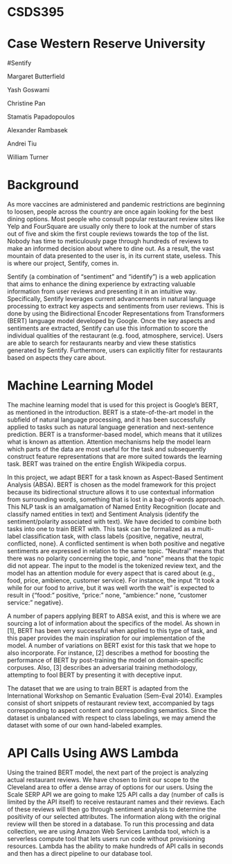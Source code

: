 # CSDS395
# Case Western Reserve University
#Sentify

Margaret Butterfield

Yash Goswami

Christine Pan

Stamatis Papadopoulos

Alexander Rambasek

Andrei Tiu

William Turner


# Background 
As more vaccines are administered and pandemic restrictions are beginning to loosen, people across the country are once again looking for the best dining options. Most people who consult popular restaurant review sites like Yelp and FourSquare are usually only there to look at the number of stars out of five and skim the first couple reviews towards the top of the list. Nobody has time to meticulously page through hundreds of reviews to make an informed decision about where to dine out. As a result, the vast mountain of data presented to the user is, in its current state, useless. This is where our project, Sentify, comes in.

Sentify (a combination of “sentiment” and “identify”) is a web application that aims to enhance the dining experience by extracting valuable information from user reviews and presenting it in an intuitive way. Specifically, Sentify leverages current advancements in natural language processing to extract key aspects and sentiments from user reviews. This is done by using the Bidirectional Encoder Representations from Transformers (BERT) language model developed by Google. Once the key aspects and sentiments are extracted, Sentify can use this information to score the individual qualities of the restaurant (e.g. food, atmosphere, service). Users are able to search for restaurants nearby and view these statistics generated by Sentify. Furthermore, users can explicitly filter for restaurants based on aspects they care about.

# Machine Learning Model
The machine learning model that is used for this project is Google’s BERT, as mentioned in the introduction. BERT is a state-of-the-art model in the subfield of natural language processing, and it has been successfully applied to tasks such as natural language generation and next-sentence prediction. BERT is a transformer-based model, which means that it utilizes what is known as attention. Attention mechanisms help the model learn which parts of the data are most useful for the task and subsequently construct feature representations that are more suited towards the learning task. BERT was trained on the entire English Wikipedia corpus.

In this project, we adapt BERT for a task known as Aspect-Based Sentiment Analysis (ABSA). BERT is chosen as the model framework for this project because its bidirectional structure allows it to use contextual information from surrounding words, something that is lost in a bag-of-words approach. This NLP task is an amalgamation of Named Entity Recognition (locate and classify named entities in text) and Sentiment Analysis (identify the sentiment/polarity associated with text). We have decided to combine both tasks into one to train BERT with. This task can be formalized as a multi-label classification task, with class labels {positive, negative, neutral, conflicted, none}. A conflicted sentiment is when both positive and negative sentiments are expressed in relation to the same topic. “Neutral” means that there was no polarity concerning the topic, and “none” means that the topic did not appear. The input to the model is the tokenized review text, and the model has an attention module for every aspect that is cared about (e.g., food, price, ambience, customer service). For instance, the input “It took a while for our food to arrive, but it was well worth the wait” is expected to result in {“food:” positive, “price:” none, “ambience:” none, “customer service:” negative}.

A number of papers applying BERT to ABSA exist, and this is where we are sourcing a lot of information about the specifics of the model. As shown in [1], BERT has been very successful when applied to this type of task, and this paper provides the main inspiration for our implementation of the model. A number of variations on BERT exist for this task that we hope to also incorporate. For instance, [2] describes a method for boosting the performance of BERT by post-training the model on domain-specific corpuses. Also, [3] describes an adversarial training methodology, attempting to fool BERT by presenting it with deceptive input.

The dataset that we are using to train BERT is adapted from the International Workshop on Semantic Evaluation (Sem-Eval 2014). Examples consist of short snippets of restaurant review text, accompanied by tags corresponding to aspect content and corresponding semantics. Since the dataset is unbalanced with respect to class labelings, we may amend the dataset with some of our own hand-labeled examples.

# API Calls Using AWS Lambda
Using the trained BERT model, the next part of the project is analyzing actual restaurant reviews. We have chosen to limit our scope to the Cleveland area to offer a dense array of options for our users. Using the Scale SERP API we are going to make 125 API calls a day (number of calls is limited by the API itself) to receive restaurant names and their reviews. Each of these reviews will then go through sentiment analysis to determine the positivity of our selected attributes. The information along with the original review will then be stored in a database. To run this processing and data collection, we are using Amazon Web Services Lambda tool, which is a serverless compute tool that lets users run code without provisioning resources. Lambda has the ability to make hundreds of API calls in seconds and then has a direct pipeline to our database tool. 



